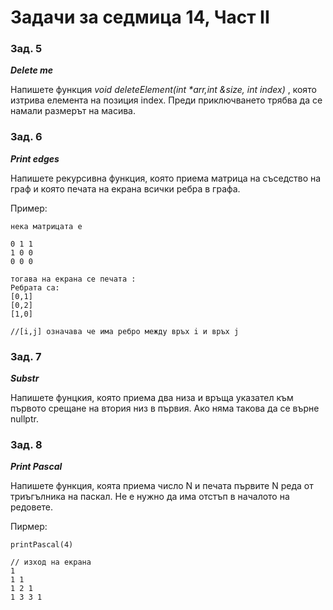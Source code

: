 ﻿# Задачи за седмица 14, Част II

### Зад. 5

**_Delete me_**

Напишете функция _void deleteElement(int *arr,int &size, int index)_ , която изтрива елемента на позиция index. Преди приключването трябва да се намали размерът на масива.

### Зад. 6

**_Print edges_**

Напишете рекурсивна функция, която приема матрица на съседство на граф и която печата на екрана всички ребра в графа.

Пример:

					   
	нека матрицата е   		   
	
	0 1 1
	1 0 0
	0 0 0 

	тогава на екрана се печата :
	Ребрата са:
	[0,1]  
	[0,2]
	[1,0]

	//[i,j] означава че има ребро между връх i и връх j 

### Зад. 7

**_Substr_**

Напишете фунцкия, която приема два низа и връща указател към първото срещане на втория низ в първия. Ако няма такова да се върне nullptr.

### Зад. 8

**_Print Pascal_**

Напишете функция, коята приема число N и печата първите N реда от триъгълника на паскал. Не е нужно да има отстъп в началото на редовете.

Пирмер:

	printPascal(4) 

	// изход на екрана
	1
	1 1
	1 2 1
	1 3 3 1

